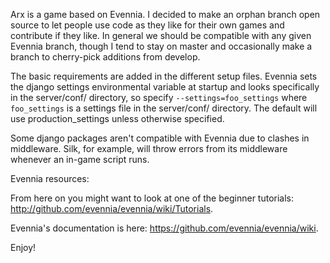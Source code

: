 Arx is a game based on Evennia. I decided to make an orphan branch open source to let people
use code as they like for their own games and contribute if they like. In general we should
be compatible with any given Evennia branch, though I tend to stay on master and occasionally
make a branch to cherry-pick additions from develop.

The basic requirements  are added in the different setup files. Evennia sets the django settings
environmental variable at startup and looks specifically in the server/conf/ directory, so specify
`--settings=foo_settings` where `foo_settings` is a settings file in the server/conf/ directory.
The default will use production_settings unless otherwise specified.

Some django packages aren't compatible with Evennia due to clashes in middleware. Silk,
for example, will throw errors from its middleware whenever an in-game script runs.

Evennia resources:

From here on you might want to look at one of the beginner tutorials:
http://github.com/evennia/evennia/wiki/Tutorials.

Evennia's documentation is here:
https://github.com/evennia/evennia/wiki.

Enjoy!
